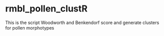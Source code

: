 # rmbl_pollen_clustR
This is the script Woodworth and Benkendorf score and generate clusters for pollen morphotypes
